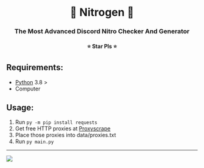 <h1 align="center">💎 Nitrogen 💎</h1>
<h3 align="center">The Most Advanced Discord Nitro Checker And Generator</h3>
<h4 align="center">⭐ Star Pls ⭐</h4>

## Requirements:
* [Python](https://www.python.org) 3.8 >
* Computer

## Usage:
1. Run `py -m pip install requests`
2. Get free HTTP proxies at [Proxyscrape](https://proxyscrape.com/free-proxy-list)
3. Place those proxies into data/proxies.txt
4. Run `py main.py`

---

![](https://discord.tax/iiTWEKU6Km.gif?key=LQmdquYfM81TPo)
